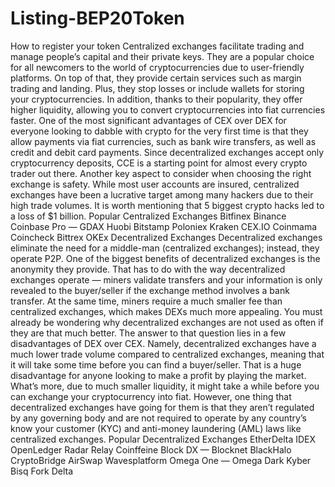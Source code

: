 # Listing-BEP20Token
How to register your token
Centralized exchanges facilitate trading and manage people’s capital and their private keys. They are a popular choice for all newcomers to the world of cryptocurrencies due to user-friendly platforms. On top of that, they provide certain services such as margin trading and landing. Plus, they stop losses or include wallets for storing your cryptocurrencies. In addition, thanks to their popularity, they offer higher liquidity, allowing you to convert cryptocurrencies into fiat currencies faster.
One of the most significant advantages of CEX over DEX for everyone looking to dabble with crypto for the very first time is that they allow payments via fiat currencies, such as bank wire transfers, as well as credit and debit card payments. Since decentralized exchanges accept only cryptocurrency deposits, CCE is a starting point for almost every crypto trader out there.
Another key aspect to consider when choosing the right exchange is safety. While most user accounts are insured, centralized exchanges have been a lucrative target among many hackers due to their high trade volumes. It is worth mentioning that 5 biggest crypto hacks led to a loss of $1 billion.
Popular Centralized Exchanges
Bitfinex
Binance
Coinbase Pro — GDAX
Huobi
Bitstamp
Poloniex
Kraken
CEX.IO
Coinmama
Coincheck
Bittrex
OKEx
Decentralized Exchanges
Decentralized exchanges eliminate the need for a middle-man (centralized exchanges); instead, they operate P2P. One of the biggest benefits of decentralized exchanges is the anonymity they provide. That has to do with the way decentralized exchanges operate — miners validate transfers and your information is only revealed to the buyer/seller if the exchange method involves a bank transfer. At the same time, miners require a much smaller fee than centralized exchanges, which makes DEXs much more appealing.
You must already be wondering why decentralized exchanges are not used as often if they are that much better.
The answer to that question lies in a few disadvantages of DEX over CEX. Namely, decentralized exchanges have a much lower trade volume compared to centralized exchanges, meaning that it will take some time before you can find a buyer/seller. That is a huge disadvantage for anyone looking to make a profit by playing the market. What’s more, due to much smaller liquidity, it might take a while before you can exchange your cryptocurrency into fiat.
However, one thing that decentralized exchanges have going for them is that they aren’t regulated by any governing body and are not required to operate by any country’s know your customer (KYC) and anti-money laundering (AML) laws like centralized exchanges.
Popular Decentralized Exchanges
EtherDelta
IDEX
OpenLedger
Radar Relay
Coinffeine
Block DX — Blocknet
BlackHalo
CryptoBridge
AirSwap
Wavesplatform
Omega One — Omega Dark
Kyber
Bisq
Fork Delta
